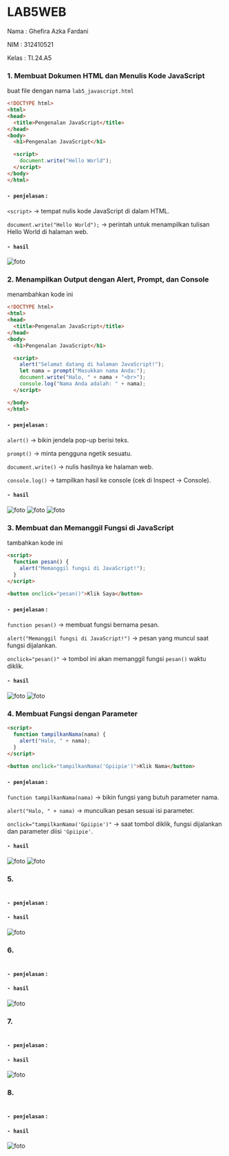 # LAB5WEB

Nama : Ghefira Azka Fardani 

NIM : 312410521

Kelas : TI.24.A5

### 1. Membuat Dokumen HTML dan Menulis Kode JavaScript
buat file dengan nama ```lab5_javascript.html```

```html
<!DOCTYPE html>
<html>
<head>
  <title>Pengenalan JavaScript</title>
</head>
<body>
  <h1>Pengenalan JavaScript</h1>

  <script>
    document.write("Hello World");
  </script>
</body>
</html>
```

#### ```- penjelasan``` : 

```<script>``` → tempat nulis kode JavaScript di dalam HTML.

```document.write("Hello World");``` → perintah untuk menampilkan tulisan Hello World di halaman web.

#### ```- hasil```

![foto]()

### 2. Menampilkan Output dengan Alert, Prompt, dan Console
menambahkan kode ini 

```html
<!DOCTYPE html>
<html>
<head>
  <title>Pengenalan JavaScript</title>
</head>
<body>
  <h1>Pengenalan JavaScript</h1>

  <script>
    alert("Selamat datang di halaman JavaScript!");
    let nama = prompt("Masukkan nama Anda:");
    document.write("Halo, " + nama + "<br>");
    console.log("Nama Anda adalah: " + nama);
  </script>

</body>
</html>
```

#### ```- penjelasan``` : 

```alert()``` → bikin jendela pop-up berisi teks.

```prompt()``` → minta pengguna ngetik sesuatu.

```document.write()``` → nulis hasilnya ke halaman web.

```console.log()``` → tampilkan hasil ke console (cek di Inspect → Console).


#### ```- hasil```

![foto]()
![foto]()
![foto]()

### 3. Membuat dan Memanggil Fungsi di JavaScript
tambahkan kode ini 

```html
<script>
  function pesan() {
    alert("Memanggil fungsi di JavaScript!");
  }
</script>

<button onclick="pesan()">Klik Saya</button>

```
#### ```- penjelasan``` : 

```function pesan()``` → membuat fungsi bernama pesan.

```alert("Memanggil fungsi di JavaScript!")``` → pesan yang muncul saat fungsi dijalankan.

```onclick="pesan()"``` → tombol ini akan memanggil fungsi ```pesan()``` waktu diklik.


#### ```- hasil```

![foto]()
![foto]()

### 4. Membuat Fungsi dengan Parameter

```html
<script>
  function tampilkanNama(nama) {
    alert("Halo, " + nama);
  }
</script>

<button onclick="tampilkanNama('Gpiipie')">Klik Nama</button>
```

#### ```- penjelasan``` :

```function tampilkanNama(nama)``` → bikin fungsi yang butuh parameter nama.

```alert("Halo, " + nama)``` → munculkan pesan sesuai isi parameter.

```onclick="tampilkanNama('Gpiipie')"``` → saat tombol diklik, fungsi dijalankan dan parameter diisi ```'Gpiipie'```.

#### ```- hasil```

![foto]()
![foto]()

### 5. 
```html
```
#### ```- penjelasan``` :
#### ```- hasil```
![foto]()
### 6. 
```html
```
#### ```- penjelasan``` :
#### ```- hasil```
![foto]()
### 7. 
```html
```
#### ```- penjelasan``` :
#### ```- hasil```
![foto]()
### 8. 
```html
```
#### ```- penjelasan``` :
#### ```- hasil```
![foto]()







